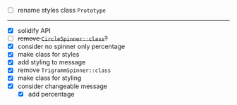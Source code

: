 - [ ] rename styles  class `Prototype`

---

- [x] solidify API
- [ ] ~~remove `CircleSpinner::class`?~~ 
- [x] consider no spinner only percentage
- [x] make class for styles
- [x] add styling to message
- [x] remove `TrigrammSpinner::class`
- [x] make class for styling
- [x] consider changeable message  
    - [x] add percentage
